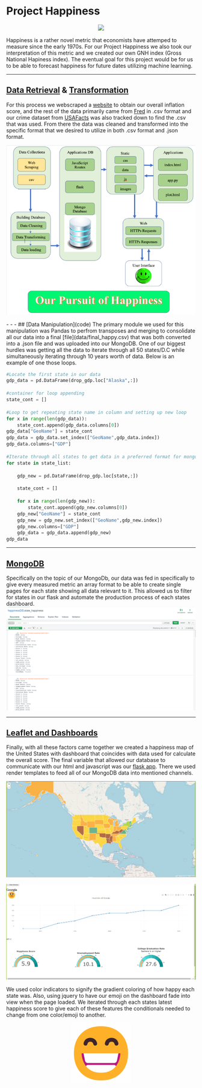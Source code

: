 # Project Happiness
<p align="center">
  <img src="https://github.com/RobSalazar/Project-3/blob/main/read_images/happy.PNG" />
</p>

Happiness is a rather novel metric that economists have attemped to measure since the early 1970s. For our Project Happiness we also took our interpretation of this metric and we created our own GNH index (Gross National Hapiness index). The eventual goal for this project would be for us to be able to forecast happiness for future dates utilizing machine learning.
- - -
## [Data Retrieval](data/original) & [Transformation](data)

For this process we webscraped a [website](https://www.usinflationcalculator.com/inflation/current-inflation-rates/) to obtain our overall inflation score, and the rest of the data primarily came from [Fred](https://fred.stlouisfed.org/) in .csv format and our crime dataset from [USAFacts](https://usafacts.org/state-of-the-union/crime/) was also tracked down to find the .csv that was used. From there the data was cleaned and transformed into the specific format that we desired to utilize in both .csv format and .json format.
<p align="center">
  <img src="read_images/flowchart.PNG" />
</p>
- - -
## [Data Manipulation](code)
The primary module we used for this manipulation was Pandas to perfrom transposes and merging to consolidate all our data into a final [file](data/final_happy.csv) that was both converted into a .json file and was uploaded into our MongoDB. One of our biggest hurdles was getting all the data to iterate through all 50 states/D.C while simultaneously iterating through 10 years worth of data. Below is an example of one those loops.

```python
#Locate the first state in our data
gdp_data = pd.DataFrame(drop_gdp.loc["Alaska",:])

#container for loop appending
state_cont = []

#Loop to get repeating state name in column and setting up new loop
for x in range(len(gdp_data)):
    state_cont.append(gdp_data.columns[0])
gdp_data["GeoName"] = state_cont
gdp_data = gdp_data.set_index(["GeoName",gdp_data.index]) 
gdp_data.columns=["GDP"]

#Iterate through all states to get data in a preferred format for mongodb
for state in state_list:

    gdp_new = pd.DataFrame(drop_gdp.loc[state,:])

    state_cont = []

    for x in range(len(gdp_new)):
        state_cont.append(gdp_new.columns[0])
    gdp_new["GeoName"] = state_cont
    gdp_new = gdp_new.set_index(["GeoName",gdp_new.index])
    gdp_new.columns=["GDP"]
    gdp_data = gdp_data.append(gdp_new)
gdp_data  
```
- - -
## [MongoDB](code/mongo_load.ipynb)
Specifically on the topic of our MongoDb, our data was fed in specifically to give every measured metric an array format to be able to create single pages for each state showing all data relevant to it. This allowed us to filter for states in our flask and automate the production process of each states dashboard.
![mongodb](read_images/mongo.PNG)
- - -
## [Leaflet and Dashboards](templates)
Finally, with all these factors came together we created a happiness map of the United States with dashboard that coincides with data used for calculate the overall score. The final variable that allowed our database to communicate with our html and javascript was our [flask app](app.py). There we used render templates to feed all of our MongoDB data into mentioned channels.
<p align="center">
  <img src="read_images/landing.PNG" />
</p>
<p align="center">
  <img src="read_images/dashboard.PNG" />
</p>
We used color indicators to signify the gradient coloring of how happy each state was. Also, using jquery to have our emoji on the dashboard fade into view when the page loaded. We iterated through each states latest happiness score to give each of these features the conditionals needed to change from one color/emoji to another.
<p align="center">
  <img src="read_images/emoji.gif" />
</p>
